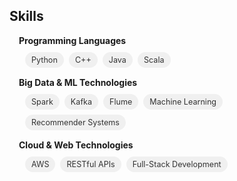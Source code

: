 ## Skills

<div class="skills-section">
  <div class="skill-category">
    <h4 style="margin:0 10px 10px; position: relative;">
      <i class="fas fa-code" style="margin-right: 5px; color: #043361;"></i>Programming Languages
    </h4>
    <div class="skill-tags">
      <span class="skill-tag">Python</span>
      <span class="skill-tag">C++</span>
      <span class="skill-tag">Java</span>
      <span class="skill-tag">Scala</span>
    </div>
  </div>

  <div class="skill-category">
    <h4 style="margin:15px 10px 10px; position: relative;">
      <i class="fas fa-database" style="margin-right: 5px; color: #043361;"></i>Big Data & ML Technologies
    </h4>
    <div class="skill-tags">
      <span class="skill-tag">Spark</span>
      <span class="skill-tag">Kafka</span>
      <span class="skill-tag">Flume</span>
      <span class="skill-tag">Machine Learning</span>
      <span class="skill-tag">Recommender Systems</span>
    </div>
  </div>

  <div class="skill-category">
    <h4 style="margin:15px 10px 10px; position: relative;">
      <i class="fas fa-cloud" style="margin-right: 5px; color: #043361;"></i>Cloud & Web Technologies
    </h4>
    <div class="skill-tags">
      <span class="skill-tag">AWS</span>
      <span class="skill-tag">RESTful APIs</span>
      <span class="skill-tag">Full-Stack Development</span>
    </div>
  </div>
</div>

<style>
@media (prefers-color-scheme: dark) {
  .skills-section i {
    color: rgb(62, 183, 240) !important;
  }
}

.skills-section .skill-category {
  margin-bottom: 10px;
}

.skill-tags {
  display: flex;
  flex-wrap: wrap;
  gap: 8px;
  margin-left: 25px;
}

.skill-tag {
  background-color: #f0f0f0;
  color: #333;
  padding: 5px 10px;
  border-radius: 15px;
  font-size: 0.9em;
  transition: all 0.2s ease;
}

.skill-tag:hover {
  transform: translateY(-2px);
  box-shadow: 0 2px 5px rgba(0,0,0,0.1);
}

@media (prefers-color-scheme: dark) {
  .skill-tag {
    background-color: #2a2a2a;
    color: #e0e0e0;
  }
  
  .skill-tag:hover {
    box-shadow: 0 2px 5px rgba(0,0,0,0.3);
  }
}
</style>
